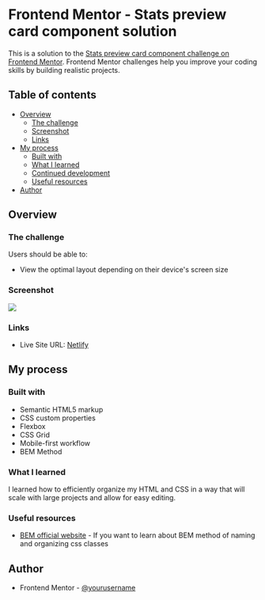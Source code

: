 # Frontend Mentor - Stats preview card component solution

This is a solution to the [Stats preview card component challenge on Frontend Mentor](https://www.frontendmentor.io/challenges/stats-preview-card-component-8JqbgoU62). Frontend Mentor challenges help you improve your coding skills by building realistic projects. 

## Table of contents

- [Overview](#overview)
  - [The challenge](#the-challenge)
  - [Screenshot](#screenshot)
  - [Links](#links)
- [My process](#my-process)
  - [Built with](#built-with)
  - [What I learned](#what-i-learned)
  - [Continued development](#continued-development)
  - [Useful resources](#useful-resources)
- [Author](#author)


## Overview

### The challenge

Users should be able to:

- View the optimal layout depending on their device's screen size

### Screenshot

![](./screenshot.jpg)

### Links

- Live Site URL: [Netlify](https://wonderful-hypatia-52e2c5.netlify.app/)

## My process

### Built with

- Semantic HTML5 markup
- CSS custom properties
- Flexbox
- CSS Grid
- Mobile-first workflow
- BEM Method

### What I learned

I learned how to efficiently organize my HTML and CSS in a way that will scale with large projects and allow for easy editing.

### Useful resources

- [BEM official website](http://getbem.com/) - If you want to learn about BEM method of naming and organizing css classes

## Author

- Frontend Mentor - [@yourusername](https://www.frontendmentor.io/profile/hazel79)